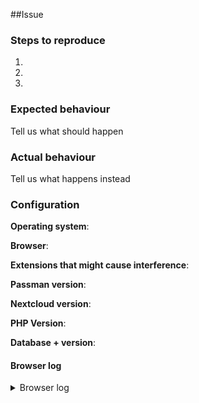 <!--
Thanks for reporting issues back to us!
This is the bug tracker for the Passman. Find passman-webextension at https://github.com/nextcloud/passman-webextension


To make it possible for us to help you please fill out below information carefully.

If you like to make a feature request, please remove the issue template.
If you want to fill in a issue, remove the feature request template.
--> 
##Issue

### Steps to reproduce
1.
2.
3.

### Expected behaviour
Tell us what should happen

### Actual behaviour
Tell us what happens instead

### Configuration
**Operating system**:   

   
**Browser**:   
   
   
**Extensions that might cause interference**:   
   
   
**Passman version**:    
       
       
**Nextcloud version**:

**PHP Version**:
     
**Database + version**:  
   
          
#### Browser log
<details>
<summary>Browser log</summary>
```
Insert your browser log here, this could for example include:

a) The javascript console log
b) The network log
c) ...
```
</details>   


## Feature request

**User type**: Logged-in or public user

**User level**: Beginners, intermediate or advanced

### Description
<!--
Please try to give as much information as you can about your request
-->

### Benefit / value
<!--
Please explain how it could benefit users of the app, other apps or 3rd party services
-->

### Risk / caveats
<!--
Please explain the risks and caveats associated with this request
-->

### Sponsorship
<!--
This greatly accelerates the delivery of a feature
-->
 
**Are you a developer willing to implement this feature?**: yes/no

**Can you sponsor the development of this feature or do you know someone who can?**: yes/no
